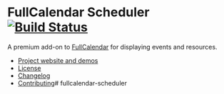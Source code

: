 # FullCalendar Scheduler [![Build Status](https://travis-ci.org/fullcalendar/fullcalendar-scheduler.svg?branch=master)](https://travis-ci.org/fullcalendar/fullcalendar-scheduler)

A premium add-on to [FullCalendar](http://fullcalendar.io/) for displaying events and resources.

- [Project website and demos](http://fullcalendar.io/scheduler/)
- [License](http://fullcalendar.io/scheduler/license/)
- [Changelog](CHANGELOG.md)
- [Contributing](CONTRIBUTING.md)# fullcalendar-scheduler
